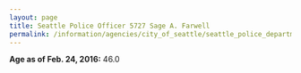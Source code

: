 ```yaml
---
layout: page
title: Seattle Police Officer 5727 Sage A. Farwell
permalink: /information/agencies/city_of_seattle/seattle_police_department/copbook/5727/
---
```


**Age as of Feb. 24, 2016:** 46.0
